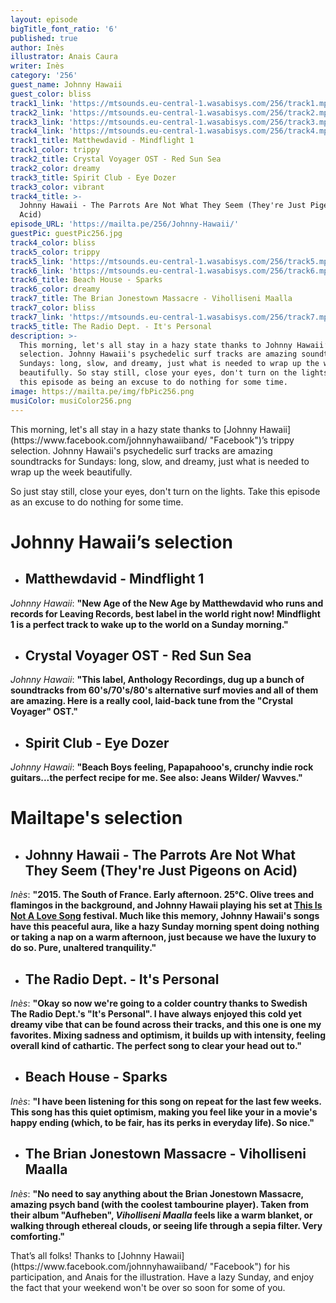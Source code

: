 ```yaml
---
layout: episode
bigTitle_font_ratio: '6'
published: true
author: Inès
illustrator: Anais Caura
writer: Inès
category: '256'
guest_name: Johnny Hawaii
guest_color: bliss
track1_link: 'https://mtsounds.eu-central-1.wasabisys.com/256/track1.mp3'
track2_link: 'https://mtsounds.eu-central-1.wasabisys.com/256/track2.mp3'
track3_link: 'https://mtsounds.eu-central-1.wasabisys.com/256/track3.mp3'
track4_link: 'https://mtsounds.eu-central-1.wasabisys.com/256/track4.mp3'
track1_title: Matthewdavid - Mindflight 1
track1_color: trippy
track2_title: Crystal Voyager OST - Red Sun Sea
track2_color: dreamy
track3_title: Spirit Club - Eye Dozer
track3_color: vibrant
track4_title: >-
  Johnny Hawaii - The Parrots Are Not What They Seem (They're Just Pigeons on
  Acid)
episode_URL: 'https://mailta.pe/256/Johnny-Hawaii/'
guestPic: guestPic256.jpg
track4_color: bliss
track5_color: trippy
track5_link: 'https://mtsounds.eu-central-1.wasabisys.com/256/track5.mp3'
track6_link: 'https://mtsounds.eu-central-1.wasabisys.com/256/track6.mp3'
track6_title: Beach House - Sparks
track6_color: dreamy
track7_title: The Brian Jonestown Massacre - Viholliseni Maalla
track7_color: bliss
track7_link: 'https://mtsounds.eu-central-1.wasabisys.com/256/track7.mp3'
track5_title: The Radio Dept. - It's Personal
description: >-
  This morning, let's all stay in a hazy state thanks to Johnny Hawaii’s trippy
  selection. Johnny Hawaii's psychedelic surf tracks are amazing soundtracks for
  Sundays: long, slow, and dreamy, just what is needed to wrap up the week
  beautifully. So stay still, close your eyes, don't turn on the lights. Take
  this episode as being an excuse to do nothing for some time.
image: https://mailta.pe/img/fbPic256.png
musiColor: musiColor256.png
---
```

<p id="introduction">This morning, let's all stay in a hazy state thanks to [Johnny Hawaii](https://www.facebook.com/johnnyhawaiiband/ "Facebook")’s trippy selection. Johnny Hawaii's psychedelic surf tracks are amazing soundtracks for Sundays: long, slow, and dreamy, just what is needed to wrap up the week beautifully.</p>
<p>So just stay still, close your eyes, don't turn on the lights. Take this episode as an excuse to do nothing for some time.</p>


# **Johnny Hawaii’s selection**

+ ## Matthewdavid - Mindflight 1
_Johnny Hawaii_: **"**New Age of the New Age by Matthewdavid who runs and records for Leaving Records, best label in the world right now! Mindflight 1 is a perfect track to wake up to the world on a Sunday morning.**"**

+ ## Crystal Voyager OST - Red Sun Sea
_Johnny Hawaii_: **"**This label, Anthology Recordings, dug up a bunch of soundtracks from 60's/70's/80's alternative surf movies and all of them are amazing. Here is a really cool, laid-back tune from the "Crystal Voyager" OST.**"**

+ ## Spirit Club - Eye Dozer
_Johnny Hawaii_: **"**Beach Boys feeling, Papapahooo's, crunchy indie rock guitars...the perfect recipe for me. See also: Jeans Wilder/ Wavves.**"**



# Mailtape's selection

+ ## Johnny Hawaii - The Parrots Are Not What They Seem (They're Just Pigeons on Acid)
_Inès_: **"**2015. The South of France. Early afternoon. 25°C. Olive trees and flamingos in the background, and Johnny Hawaii playing his set at [This Is Not A Love Song](https://thisisnotalovesong.fr/ "Website") festival. Much like this memory, Johnny Hawaii's songs have this peaceful aura, like a hazy Sunday morning spent doing nothing or taking a nap on a warm afternoon, just because we have the luxury to do so. Pure, unaltered tranquility.**"** 

+ ## The Radio Dept. - It's Personal
_Inès_: **"**Okay so now we're going to a colder country thanks to Swedish The Radio Dept.'s "It's Personal". I have always enjoyed this cold yet dreamy vibe that can be found across their tracks, and this one is one my favorites. Mixing sadness and optimism, it builds up with intensity, feeling overall kind of cathartic. The perfect song to clear your head out to.**"**

+ ## Beach House - Sparks
_Inès_: **"**I have been listening for this song on repeat for the last few weeks. This song has this quiet optimism, making you feel like your in a movie's happy ending (which, to be fair, has its perks in everyday life). So nice.**"**

+ ## The Brian Jonestown Massacre - Viholliseni Maalla
_Inès_: **"**No need to say anything about the Brian Jonestown Massacre, amazing psych band (with the coolest tambourine player). Taken from their album "Aufheben", _Viholliseni Maalla_ feels like a warm blanket, or walking through ethereal clouds, or seeing life through a sepia filter. Very comforting.**"**


<p id="outroduction">That’s all folks! Thanks to [Johnny Hawaii](https://www.facebook.com/johnnyhawaiiband/ "Facebook") for his participation, and Anais for the illustration. Have a lazy Sunday, and enjoy the fact that your weekend won't be over so soon for some of you. </p>
